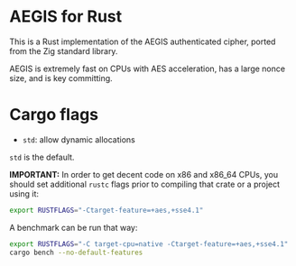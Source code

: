 # AEGIS for Rust

This is a Rust implementation of the AEGIS authenticated cipher,
ported from the Zig standard library.

AEGIS is extremely fast on CPUs with AES acceleration, has a
large nonce size, and is key committing.

# Cargo flags

- `std`: allow dynamic allocations

`std` is the default.

**IMPORTANT:** In order to get decent code on x86 and x86_64 CPUs, you should set
additional `rustc` flags prior to compiling that crate or a project using it:

```sh
export RUSTFLAGS="-Ctarget-feature=+aes,+sse4.1"
```

A benchmark can be run that way:

```sh
export RUSTFLAGS="-C target-cpu=native -Ctarget-feature=+aes,+sse4.1"
cargo bench --no-default-features
```
